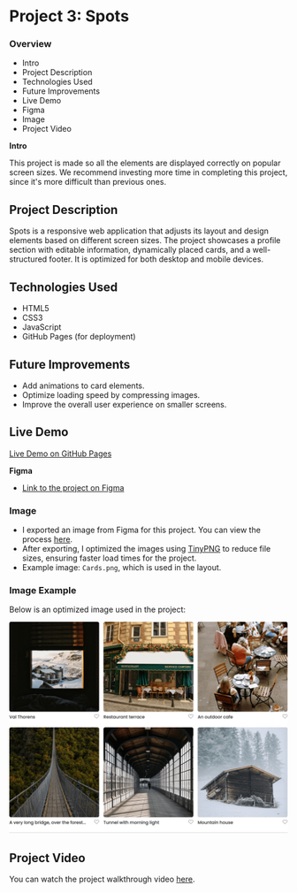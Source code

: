 # Project 3: Spots

### Overview

- Intro
- Project Description
- Technologies Used
- Future Improvements
- Live Demo
- Figma
- Image
- Project Video

**Intro**

This project is made so all the elements are displayed correctly on popular screen sizes. We recommend investing more time in completing this project, since it's more difficult than previous ones.

## Project Description

Spots is a responsive web application that adjusts its layout and design elements based on different screen sizes. The project showcases a profile section with editable information, dynamically placed cards, and a well-structured footer. It is optimized for both desktop and mobile devices.

## Technologies Used

- HTML5
- CSS3
- JavaScript
- GitHub Pages (for deployment)

## Future Improvements

- Add animations to card elements.
- Optimize loading speed by compressing images.
- Improve the overall user experience on smaller screens.

## Live Demo

[Live Demo on GitHub Pages](https://jagnuseng.github.io/se_project_spots/)

**Figma**

- [Link to the project on Figma](https://www.figma.com/file/BBNm2bC3lj8QQMHlnqRsga/Sprint-3-Project-%E2%80%94-Spots?type=design&node-id=2%3A60&mode=design&t=afgNFybdorZO6cQo-1)

### Image

- I exported an image from Figma for this project. You can view the process [here](https://www.figma.com/).
- After exporting, I optimized the images using [TinyPNG](https://tinypng.com/) to reduce file sizes, ensuring faster load times for the project.
- Example image: `Cards.png`, which is used in the layout.

### Image Example

Below is an optimized image used in the project:

![Cards Image](./images/Cards.png)

## Project Video

You can watch the project walkthrough video [here](https://www.loom.com/share/75c21f5bd5724f47804902a21a60bf18?sid=33c4eb66-cdae-462f-820a-4dbf21a577c2).
